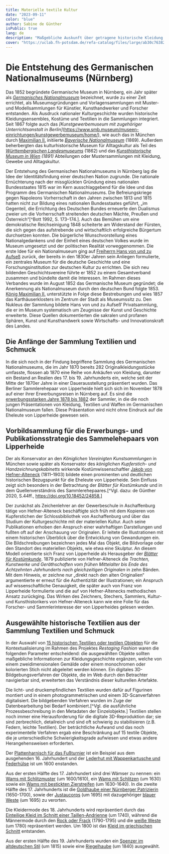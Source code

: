 ```yaml
---
title: Materielle textile Kultur
date: "2023-09-11"
color: "blue"
author: Sabine de Günther
isPublic: true
lang: de
description: "Maßgebliche Auskunft über getragene historische Kleidung geben die oft fragilen historischen Textilien; sie erweitern die Informationen aus Bild- und Schriftquellen um die Objekthaftigkeit und Materialität selbst. Mittels einer Kombination aus 3D-Scan und photogrammetrischer Erfassung konnten für 15 ausgewählte textile Ensembles aus dem Germanischen Nationalmuseum navigierbare 3D-Modelle erstellt werden."
cover: "https://uclab.fh-potsdam.de/refa-catalog/files/large/ab30c76382676009f19ed73c92bde7daf303b39f.jpg"
---
```

# Die Entstehung des Germanischen Nationalmuseums (Nürnberg)
Das 1852 begründete Germanische Museum in Nürnberg, ein Jahr später als *[Germanisches Nationalmuseum](https://www.gnm.de)* bezeichnet, wurde zu einer Zeit errichtet, als Museumsgründungen und Vorlagensammlungen mit Muster- und Modellsammlungen für Künstler, Kunsthandwerker und Forscher entstanden. Als Ausdruck nationaler Kulturgeschichte wurden historische Kleidungsensembles, Kostüme und Textilien in die Sammlungen integriert. Seit 1867 folgte auch das *[Kunstgewerbemuseum mit zugehöriger Unterrichtsanstalt in Berlin]*(https://www.smb.museum/museen-einrichtungen/kunstgewerbemuseum/home/), wie auch das in München durch [Maximilian II.](item/67423) initiierte *[Bayerische Nationalmuseum](https://d-nb.info/gnd/2005502-X)* (1869). Außerdem beherbergten das kulturhistorische Museum für Alltagskultur als Teil des *[Württembergischen Landesmuseums](https://www.landesmuseum-stuttgart.de)* (1862) und das *[Kunsthistorische Museum in Wien](https://www.khm.at) (1891)* Abteilungen oder Mustersammlungen mit Kleidung, Gewebe und Alltagskultur.

Der Entstehung des Germanischen Nationalmuseums in Nürnberg lag die Idee der Identitätsfindung einer deutschen Nation zugrunde. Die nationale Ernüchterung nach der missglückten Gründung eines nationalen Bundesstaates 1815 war im Kern ausschlaggebend für die Idee und das Programm des Germanischen Nationalmuseums. Die Befreiungskriege gegen Napoleons Vorherrschaft in den Jahren zwischen 1813 und 1815 hatten nicht zur Bildung eines nationalen Bundesstaates geführt, „im Gegenteil, die Errichtung des Deutschen Bundes erneuerte den Dualismus zweier um die Vorherrschaft streitenden deutschen Mächte, Preußen und Österreich“[^Bott 1992, S. 173–174.]. Auch das Bemühen um eine demokratische Reichseinigung 1848 scheiterte am Widerstand der Fürsten, die sich gegen das aufstrebende und wirtschaftlich erfolgreiche Bürgertum durchsetzen konnten. Die bürgerliche Wunschvorstellung eines Nationalgedankens und der Einheit eines deutschen Volkes wurde im Museum umgesetzt und der politischen Realität vorweggenommen. Die erste Idee für ein Nationalmuseum ging auf [Freiherrn Hans von und zu Aufseß](item/67424) zurück, der bereits in den 1830er Jahren sein Anliegen formulierte, ein zentrales Museum für die deutsche Geschichte und eine Forschungsinstitution zur deutschen Kultur zu errichten. Die sich neu bildenden Geschichtsvereine führte er 1852 zu einem Gesamtverband zusammen und bündelte damit die Interessen. Im Rahmen dieses Verbandes wurde im August 1852 das Germanische Museum gegründet; die Anerkennung als Nationalmuseum durch den deutschen Bund folgte 1853. [König Maximilian II.](item/67423) unterstützte in Folge diese Bestrebungen und wies 1857 das Karthäuserklosters im Zentrum der Stadt als Museumssitz zu. Den Nukleus der Sammlung bildete Hans von und zu Aufseß‘ Privatsammlung, die er im Museum systematisch um Zeugnisse der Kunst und Geschichte erweiterte. Diese Quellen dokumentierten die sakralen und profanen Sphären, Kunst und Kunsthandwerk sowie Wirtschafts- und Innovationskraft des Landes.

## Die Anfänge der Sammlung Textilien und Schmuck
In die sich noch in der Findung begriffene Sammlung des Germanischen Nationalmuseums, die im Jahr 1870 bereits 282 Originalkleidungsstücke umfasste, flossen ab 1870 eine Reihe von Ankäufen von Kleidung, darunter ein Bestand an Realien des 17. bis 19. Jahrhunderts ein, welche seit der Mitte der 1870er Jahre in einer Dauerausstellung präsentiert wurden. 
Das Berliner Sammlerehepaar von Lipperheide hielt sich sich im November 1878 auf einer ihrer Erwerbungsreisen in Nürnberg auf. Es sind die [erwerbungsstarken Jahre 1878 bis 1882](set/67422) der Sammler, in die die noch jungen Präsentationen von Kleidung, Textilien und Waffen im Germanischen Nationalmuseum fallen. Diese Präsentation wird nicht ohne Eindruck auf die Eheleute von Lipperheide gewesen sein.
## Vorbildsammlung für die Erwerbungs- und Publikationsstrategie des Sammelehepaars von Lipperheide
Der als Konservator an den *Königlichen Vereinigten Kunstsammlungen* in München sowie später als Konservator des *königlichen Kupferstich- und Handzeichnungskabinetts* wirkende Kostümwissenschaftler [Jakob von Hefner-Alteneck](item/38992) (1811–1903) bildete einen prominenten und deutlichen historischen Bezugspunkt für die Eheleute von Lipperheide. Sein Einfluss zeigt sich besonders in der Betrachtung der *Blätter für Kostümkunde* und in dem Quellenverständnis des Sammlerehepaares.[^Vgl. dazu: de Günther 2020, S.44ff., https://doi.org/10.18452/24858.]

Der zunächst als Zeichenlehrer an der Gewerbeschule in Aschaffenburg tätige von Hefner-Alteneck beschäftigte sich früh mit dem Kopieren von Kupferstichen der Schlossbibliothek von Aschaffenburg und über das Studium der Kulturgeschichte mit der materiellen Kultur. Auch seine Publikationen erhoben den Anspruch einer wahrhaftigen Darstellungen und fußten oft auf der Anschauung vor Originalen. Er leitete die Illustrationen mit einem historischen Überblick über die Entwicklung von Gewandungen ein. Die Bildschreibungen bezeichnen jedes Mal das Objekt, die Bildvorlage oder den Standort des materiellen Objekts, wie etwa eine Skulptur. An diesem Modell orientierte sich Franz von Lipperheide als Herausgeber der *[Blätter für Kostümkunde](item/17794)*.
1879 publizierte von Hefner-Alteneck die *Trachten, Kunstwerke und Geräthschaften vom frühen Mittelalter bis Ende des Achtzehnten Jahrhunderts nach gleichzeitigen Originalen* in zehn Bänden. Mit dem Hinweis, er zeichne nur „direkt nach den alten Originalien“ argumentierte er erneut für die Authentizität der Illustrationen; ein Anspruch auf wissenschaftliche Genauigkeit, die später auch von Franz von Lipperheide formulierte und die auf von Hefner-Altenecks methodischen Ansatz zurückging. Das Wirken des Zeichners, Stechers, Sammlers, Kultur- und Kunsthistorikers von Hefner-Alteneck kann wie eine Folie für das Forscher- und Sammlerinteresse der von Lipperheides gelesen werden.

## Ausgewählte historische Textilien aus der Sammlung Textilien und Schmuck
In der Auswahl von [15 historischen Textilien oder textilen Objekten](set/45212) für die Kontextualisierung im Rahmen des Projektes *Restaging Fashion* waren die folgenden Parameter entscheidend: die ausgewählten Objekte sollten maßgebliche Informationen zur Kleidungsgeschichte ergänzen, welche von einem zweidimensionalen Gemälde oder einem  monochromen oder kolorierten Stich nicht abgeleitet werden können. Ein digitales 3D-Bildgebungsverfahren der Objekte, die im Web durch den Betrachter navigierbar sind, erweiterten das Verständnis dieser kulturellen Artefakte. 

Die licht- und druckempfindlichen Textilien wurden dafür auf Figurinen montiert und in einem photogrammetrischen und einem 3D-Scanverfahren digitalisiert. Die bildgebenden Verfahren wurden im Zuge der Datenbearbeitung bei Bedarf kombiniert.[^Vgl. die ausführliche Prozessbeschreibung in den Metadaten der Einzelobjekte.] Textilien stellen noch immer eine Herausforderung für die digitale 3D-Reproduktion dar; sie sind zerbrechlich, detailreich und sind oft schwierig zu stabilisieren (z.B. Federn, leichte Textilien). Der beträchtliche Aufwand und das noch experimentelle Verfahren ergab eine Beschränkung auf 15 textile Objekte, die je unterschiedliche Schwierigkeitsgrade aufwiesen und etwas andere Herangehensweisen erforderten.

Der [Plattenharnisch für das Fußturnier](item/19630) ist ein Beispiel aus dem ausgehenden 16. Jahrhundert und der [Lederhut mit Wappenkartusche und Federhülse](item/25338) ist um 1600 enstanden.

Aus der ersten Hälfte des 17. Jahrhundert sind drei Wämser zu nennen: ein [Wams mit Schlitzmuster](item/19078) (um 1600/1610), ein [Wams mit Schlitzen](item/19898) (um 1630) sowie ein [Wams mit bestickten Zierstreifen](item/19905) (um 1630-1640). In die zweite Hälfte des 17. Jahrhunderts ist die [Goldhaube einer Nürnberger Patrizierin](item/19903) (1650-1700), sowie der [Justaucorps](item/18851) (um 1695) mit dazugehöriger [blauer Weste](item/18844) (um 1695) zu verorten.

Die Kleidermode des 18. Jahrhunderts wird repräsentiert durch das [Einteilige Kleid im Schnitt einer Taillen-Andrienne](item/19625) (um 1740), während die Männermode durch den [Rock oder Frack](item/19110) (1790-1795) und die [weiße Weste](item/18828) (um 1780) repräsentiert werden. Um 1800 ist das [Kleid im griechischen Schnitt](item/19901) entstanden. 

Aus der ersten Hälfte des 19. Jahrhunderts wurden ein [Spenzer im altdeutschen Stil](item/18742) (um 1815) sowie eine [Riegelhaube](item/19618) (um 1840) ausgewählt.
